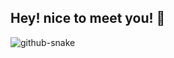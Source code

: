 
## Hey! nice to meet you! 👋

<picture>
  <source media="(prefers-color-scheme: dark)" srcset="https://github.com/xfanpb/xfanpb/blob/output/github-contribution-grid-snake-dark.svg" />
  <source media="(prefers-color-scheme: light)" srcset="https://github.com/xfanpb/xfanpb/blob/output/github-contribution-grid-snake.svg" />
  <img alt="github-snake" src="github-snake.svg" />
</picture>